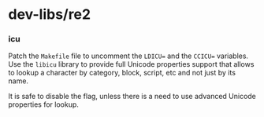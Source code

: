 # dev-libs/re2

### icu
Patch the `Makefile` file to uncomment the `LDICU=` and the `CCICU=` variables. Use the `libicu` library to provide full Unicode properties support that allows to lookup a character by category, block, script, etc and not just by its name.

It is safe to disable the flag, unless there is a need to use advanced Unicode properties for lookup.
